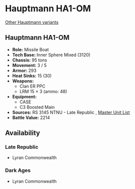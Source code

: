 # Hauptmann HA1-OM 

[Other Hauptmann variants](../hauptmann.md) 

## Hauptmann HA1-OM 

- **Role:** Missile Boat 
- **Tech Base:** Inner Sphere Mixed (3120) 
- **Chassis:** 95 tons 
- **Movement:** 3 / 5 
- **Armor:** 293 
- **Heat Sinks:** 15 (30) 
- **Weapons:** 
  - Clan ER PPC 
  - LRM 15 × 3 (ammo: 48) 
- **Equipment:** 
  - CASE 
  - C3 Boosted Main 
- **Sources:** RS 3145 NTNU - Late Republic , [Master Unit List](http://masterunitlist.info/Unit/Details/6838/hauptmann-ha1-om) 
- **Battle Value:** 2214 

## Availability 

### Late Republic 

- Lyran Commonwealth 

### Dark Ages 

- Lyran Commonwealth 

